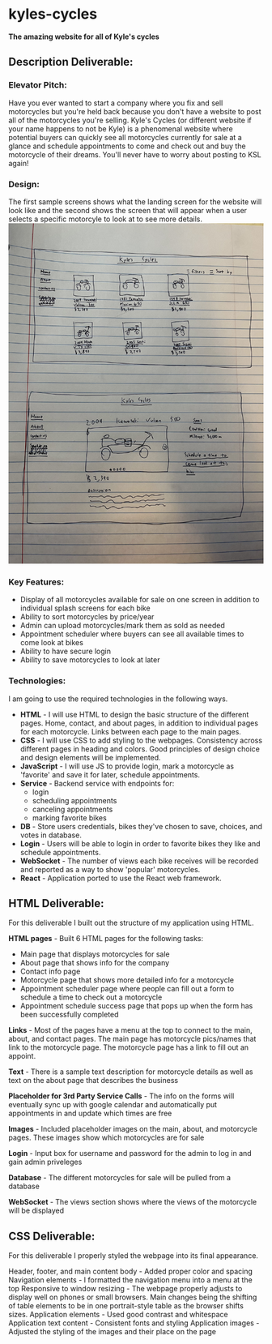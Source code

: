 # kyles-cycles
**The amazing website for all of Kyle's cycles**

## Description Deliverable:

### Elevator Pitch:

Have you ever wanted to start a company where you fix and sell motorcycles but you're held back because you don't have a website to post all of the motorcycles you're selling. Kyle's Cycles (or different website if your name happens to not be Kyle) is a phenomenal website where potential buyers can quickly see all motorcycles currently for sale at a glance and schedule appointments to come and check out and buy the motorcycle of their dreams. You'll never have to worry about posting to KSL again!

### Design:

The first sample screens shows what the landing screen for the website will look like and the second shows the screen that will appear when a user selects a specific motorcyle to look at to see more details.
![samplepictures](IMG_4555.jpg)

### Key Features:

 - Display of all motorcycles available for sale on one screen in addition to individual splash screens for each bike
 - Ability to sort motorcycles by price/year
 - Admin can upload motorcycles/mark them as sold as needed
 - Appointment scheduler where buyers can see all available times to come look at bikes
 - Ability to have secure login
 - Ability to save motorcycles to look at later

### Technologies:

I am going to use the required technologies in the following ways.

- **HTML** - I will use HTML to design the basic structure of the different pages. Home, contact, and about pages, in addition to individual pages for each motorcycle. Links between each page to the main pages.
- **CSS** - I will use CSS to add styling to the webpages. Consistency across different pages in heading and colors. Good principles of design choice and design elements will be implemented.
- **JavaScript** - I will use JS to provide login, mark a motorcycle as 'favorite' and save it for later, schedule appointments.
- **Service** - Backend service with endpoints for:
  - login
  - scheduling appointments
  - canceling appointments
  - marking favorite bikes
- **DB** - Store users credentials, bikes they've chosen to save, choices, and votes in database.
- **Login** - Users will be able to login in order to favorite bikes they like and schedule appointments.
- **WebSocket** - The number of views each bike receives will be recorded and reported as a way to show 'popular' motorcycles.
- **React** - Application ported to use the React web framework.


## HTML Deliverable:

For this deliverable I built out the structure of my application using HTML.

**HTML pages** - Built 6 HTML pages for the following tasks:
 - Main page that displays motorcycles for sale
 - About page that shows info for the company
 - Contact info page
 - Motorcycle page that shows more detailed info for a motorcycle
 - Appointment scheduler page where people can fill out a form to schedule a time to check out a motorcycle
 - Appointment schedule success page that pops up when the form has been successfully completed

**Links** - Most of the pages have a menu at the top to connect to the main, about, and contact pages. The main page has motorcycle pics/names that link to the motorcycle page. The motorcycle page has a link to fill out an appoint.

**Text** - There is a sample text description for motorcycle details as well as text on the about page that describes the business

**Placeholder for 3rd Party Service Calls** - The info on the forms will eventually sync up with google calendar and automatically put appointments in and update which times are free

**Images** - Included placeholder images on the main, about, and motorcycle pages. These images show which motorcycles are for sale

**Login** - Input box for username and password for the admin to log in and gain admin priveleges

**Database** - The different motorcycles for sale will be pulled from a database

**WebSocket** - The views section shows where the views of the motorcycle will be displayed



## CSS Deliverable:

For this deliverable I properly styled the webpage into its final appearance.

Header, footer, and main content body - Added proper color and spacing
Navigation elements - I formatted the navigation menu into a menu at the top
Responsive to window resizing - The webpage properly adjusts to display well on phones or small browsers. Main changes being the shifting of table elements to be in one portrait-style table as the browser shifts sizes.
Application elements - Used good contrast and whitespace
Application text content - Consistent fonts and styling
Application images - Adjusted the styling of the images and their place on the page
